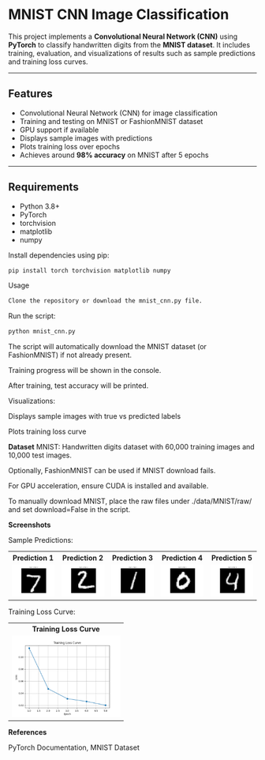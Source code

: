 # MNIST CNN Image Classification

This project implements a **Convolutional Neural Network (CNN)** using **PyTorch** to classify handwritten digits from the **MNIST dataset**. It includes training, evaluation, and visualizations of results such as sample predictions and training loss curves.

---

## Features

- Convolutional Neural Network (CNN) for image classification
- Training and testing on MNIST or FashionMNIST dataset
- GPU support if available
- Displays sample images with predictions
- Plots training loss over epochs
- Achieves around **98% accuracy** on MNIST after 5 epochs

---

## Requirements

- Python 3.8+
- PyTorch
- torchvision
- matplotlib
- numpy

Install dependencies using pip:

```bash
pip install torch torchvision matplotlib numpy
```
Usage
```bash
Clone the repository or download the mnist_cnn.py file.
```

Run the script:

```bash
python mnist_cnn.py
```

The script will automatically download the MNIST dataset (or FashionMNIST) if not already present.

Training progress will be shown in the console.

After training, test accuracy will be printed.

Visualizations:

Displays sample images with true vs predicted labels

Plots training loss curve

**Dataset**
MNIST: Handwritten digits dataset with 60,000 training images and 10,000 test images.

Optionally, FashionMNIST can be used if MNIST download fails.

For GPU acceleration, ensure CUDA is installed and available.

To manually download MNIST, place the raw files under ./data/MNIST/raw/ and set download=False in the script.



**Screenshots**

Sample Predictions:
<table>
  <tr>
    <th> Prediction 1</th>
    <th> Prediction 2</th>
    <th> Prediction 3</th>
    <th> Prediction 4</th>
    <th> Prediction 5</th>
  </tr>
  <tr>
    <td><img src="screenshots/sample_pred_1.png" width="220"/> </td>
    <td><img src="screenshots/sample_pred_2.png" width="220"/> </td>
    <td><img src="screenshots/sample_pred_3.png" width="220"/> </td>
    <td><img src="screenshots/sample_pred_4.png" width="220"/> </td>
    <td><img src="screenshots/sample_pred_5.png" width="220"/> </td>
  </tr>
</table>

Training Loss Curve:
<table>
  <tr>
    <th> Training Loss Curve</th>
  </tr>
  <tr>
    <td><img src="screenshots/training_loss_curve.png" width="220"/> </td>
  </tr>
</table>

**References**

PyTorch Documentation,
MNIST Dataset
